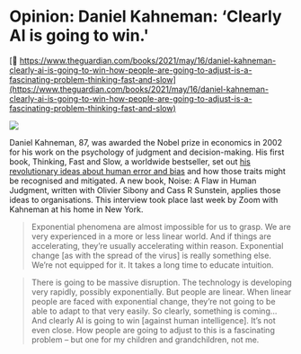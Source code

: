# Opinion: Daniel Kahneman: ‘Clearly AI is going to win.'

[🔗 https://www.theguardian.com/books/2021/may/16/daniel-kahneman-clearly-ai-is-going-to-win-how-people-are-going-to-adjust-is-a-fascinating-problem-thinking-fast-and-slow](https://www.theguardian.com/books/2021/may/16/daniel-kahneman-clearly-ai-is-going-to-win-how-people-are-going-to-adjust-is-a-fascinating-problem-thinking-fast-and-slow)

![](https://s3.amazonaws.com/img.courses.warmersun.com/progressandpredictions/kahneman.png)

Daniel Kahneman, 87, was awarded the Nobel prize in economics in 2002 for his work on the psychology of judgment and decision-making. His first book, Thinking, Fast and Slow, a worldwide bestseller, set out [his revolutionary ideas about human error and bias](https://www.theguardian.com/science/2014/feb/16/daniel-kahneman-thinking-fast-and-slow-tributes) and how those traits might be recognised and mitigated. A new book, Noise: A Flaw in Human Judgment, written with Olivier Sibony and Cass R Sunstein, applies those ideas to organisations. This interview took place last week by Zoom with Kahneman at his home in New York.

> Exponential phenomena are almost impossible for us to grasp. We are very experienced in a more or less linear world. And if things are accelerating, they’re usually accelerating within reason. Exponential change \[as with the spread of the virus] is really something else. We’re not equipped for it. It takes a long time to educate intuition.

> There is going to be massive disruption. The technology is developing very rapidly, possibly exponentially. But people are linear. When linear people are faced with exponential change, they’re not going to be able to adapt to that very easily. So clearly, something is coming… And clearly AI is going to win \[against human intelligence]. It’s not even close. How people are going to adjust to this is a fascinating problem – but one for my children and grandchildren, not me.

